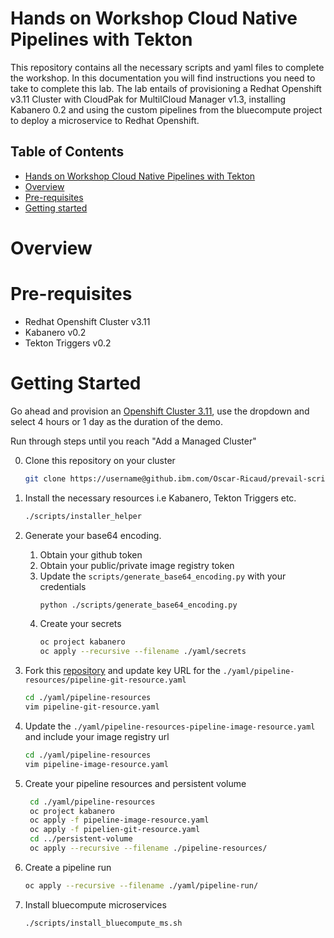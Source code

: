 # Hands on Workshop Cloud Native Pipelines with Tekton
This repository contains all the necessary scripts and yaml files to complete the workshop. In this documentation you 
will find instructions you need to take to complete this lab. The lab entails of provisioning a Redhat Openshift v3.11 
Cluster with CloudPak for MultilCloud Manager v1.3, installing Kabanero 0.2 and using the custom pipelines from the
bluecompute project to deploy a microservice to Redhat Openshift.  
 

## Table of Contents
  * [Hands on Workshop Cloud Native Pipelines with Tekton](#hands-on-workshop-cloud-native-pipelines-with-tekton)
  * [Overview](#overview)
  * [Pre-requisites](#pre-requisites)
  * [Getting started](#getting-started)
  
  
# Overview

# Pre-requisites
- Redhat Openshift Cluster v3.11
- Kabanero v0.2 
- Tekton Triggers v0.2

# Getting Started
Go ahead and provision an [Openshift Cluster 3.11](https://www.ibm.com/cloud/garage/dte/tutorial/multi-cluster-application-management),
use the dropdown and select 4 hours or 1 day as the duration of the demo.

Run through steps until you reach "Add a Managed Cluster"

0. Clone this repository on your cluster
    ```bash
   git clone https://username@github.ibm.com/Oscar-Ricaud/prevail-scripter 
   ```
1. Install the necessary resources i.e Kabanero, Tekton Triggers etc.

    ```bash
    ./scripts/installer_helper
    ```
2. Generate your base64 encoding.
    1. Obtain your github token
    2. Obtain your public/private image registry token
    3. Update the `scripts/generate_base64_encoding.py` with your credentials
        ```bash
        python ./scripts/generate_base64_encoding.py
        ```
   4. Create your secrets
       ```bash
       oc project kabanero
       oc apply --recursive --filename ./yaml/secrets
       ```
   
3. Fork this [repository](https://github.com/ibm-cloud-architecture/devops-demo-bluecompute-web) and update key URL for the `./yaml/pipeline-resources/pipeline-git-resource.yaml` 
    ```bash
    cd ./yaml/pipeline-resources
    vim pipeline-git-resource.yaml
    ```
4. Update the `./yaml/pipeline-resources-pipeline-image-resource.yaml` and include your image registry url 
    ```bash
    cd ./yaml/pipeline-resources
    vim pipeline-image-resource.yaml
    ```

5. Create your pipeline resources and persistent volume 
   ```bash
    cd ./yaml/pipeline-resources
    oc project kabanero
    oc apply -f pipeline-image-resource.yaml
    oc apply -f pipelien-git-resource.yaml
    cd ../persistent-volume
    oc apply --recursive --filename ./pipeline-resources/
    ```
6. Create a pipeline run
    ``` bash
   oc apply --recursive --filename ./yaml/pipeline-run/ 
   ```
7. Install bluecompute microservices 
    ```bash
    ./scripts/install_bluecompute_ms.sh
    ```
